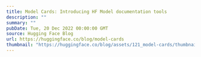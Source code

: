 ```yaml
---
title: Model Cards: Introducing HF Model documentation tools
description: ""
summary: ""
pubDate: Tue, 20 Dec 2022 00:00:00 GMT
source: Hugging Face Blog
url: https://huggingface.co/blog/model-cards
thumbnail: "https://huggingface.co/blog/assets/121_model-cards/thumbnail.png"
---
```


